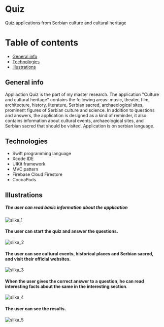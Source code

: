 # Quiz

Quiz applications from Serbian culture and cultural heritage

# Table of contents

* [General info](#general-info)
* [Technologies](#technologies)
* [Illustrations](#illustrations)

## General info

Appliaction Quiz is the part of my master research. The application "Culture and cultural heritage" contains the following areas: music, theater, film, architecture, history, literature, Serbian sacred, archaeological sites, prominent figures of Serbian culture and science. In addition to questions and answers, the application is designed as a kind of reminder, it also contains information about cultural events, archaeological sites, and Serbian sacred that should be visited. Application is on serbian language.

## Technologies

* Swift programming language
* Xcode IDE
* UIKit framework
* MVC pattern
* Firebase Cloud Firestore
* CocoaPods

## Illustrations

##### The user can read basic information about the application

![slika_1](https://user-images.githubusercontent.com/65834374/204154374-9bd9fbb8-69e5-471d-9301-58f0115d81af.JPG)


#### The user can start the quiz and answer the questions.

![slika_2](https://user-images.githubusercontent.com/65834374/204154834-e907f27a-36a5-4187-870e-35ad155590c3.JPG)


#### The user can see cultural events, historical places and Serbian sacred, and visit their official websites.

![slika_3](https://user-images.githubusercontent.com/65834374/204155137-b9c6b195-5d21-48c3-91c7-e8282fe36e0f.JPG)

#### When the user gives the correct answer to a question, he can read interesting facts about the same in the interesting section.

![slika_4](https://user-images.githubusercontent.com/65834374/204155356-8f35b39b-b4e8-413e-b78b-752da6ccdb2c.JPG)

#### The user can see the results.

![slika_5](https://user-images.githubusercontent.com/65834374/204155480-69489471-0f53-47a4-9fe0-eac1b67bd63e.JPG)

